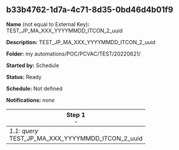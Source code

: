 ## b33b4762-1d7a-4c71-8d35-0bd46d4b01f9

**Name** (not equal to External Key)**:** TEST_JP_MA_XXX_YYYYMMDD_ITCON_2_uuid

**Description:** TEST_JP_MA_XXX_YYYYMMDD_ITCON_2_uuid

**Folder:** my automations/POC/PCVAC/TEST/20220621/

**Started by:** Schedule

**Status:** Ready

**Schedule:** Not defined

**Notifications:** _none_


| Step 1<br>_<small>-</small>_ |
| --- |
| _1.1: query_<br>TEST_JP_MA_XXX_YYYYMMDD_ITCON_2_uuid |
